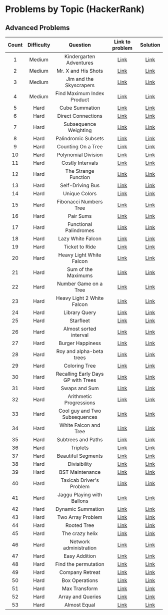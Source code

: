 # Problems by Topic (HackerRank)
## Advanced Problems
|**Count**|**Difficulty** | **Question** | **Link to problem** | **Solution**  
|:---:|:---:|:---:|:---:|:---:|
1|Medium|Kindergarten Adventures|[Link](https://www.hackerrank.com/challenges/kindergarten-adventures/problem?isFullScreen=true)|[Link]()
2|Medium|Mr. X and His Shots|[Link](https://www.hackerrank.com/challenges/x-and-his-shots/problem?isFullScreen=true)|[Link]()
3|Medium|Jim and the Skyscrapers|[Link](https://www.hackerrank.com/challenges/jim-and-the-skyscrapers/problem?isFullScreen=true)|[Link]()
4|Medium|Find Maximum Index Product|[Link](https://www.hackerrank.com/challenges/find-maximum-index-product/problem?isFullScreen=true)|[Link]()
5|Hard|Cube Summation|[Link](https://www.hackerrank.com/challenges/cube-summation/problem?isFullScreen=true)|[Link]()
6|Hard|Direct Connections|[Link](https://www.hackerrank.com/challenges/direct-connections/problem?isFullScreen=true)|[Link]()
7|Hard|Subsequence Weighting|[Link](https://www.hackerrank.com/challenges/subsequence-weighting/problem?isFullScreen=true)|[Link]()
8|Hard|Palindromic Subsets|[Link](https://www.hackerrank.com/challenges/palindromic-subsets/problem?isFullScreen=true)|[Link]()
9|Hard|Counting On a Tree|[Link](https://www.hackerrank.com/challenges/counting-on-a-tree/problem?isFullScreen=true)|[Link]()
10|Hard|Polynomial Division|[Link](https://www.hackerrank.com/challenges/polynomial-division/problem?isFullScreen=true)|[Link]()
11|Hard|Costly Intervals|[Link](https://www.hackerrank.com/challenges/costly-intervals/problem?isFullScreen=true)|[Link]()
12|Hard|The Strange Function|[Link](https://www.hackerrank.com/challenges/the-strange-function/problem?isFullScreen=true)|[Link]()
13|Hard|Self-Driving Bus|[Link](https://www.hackerrank.com/challenges/self-driving-bus/problem?isFullScreen=true)|[Link]()
14|Hard|Unique Colors|[Link](https://www.hackerrank.com/challenges/unique-colors/problem?isFullScreen=true)|[Link]()
15|Hard|Fibonacci Numbers Tree|[Link](https://www.hackerrank.com/challenges/fibonacci-numbers-tree/problem?isFullScreen=true)|[Link]()
16|Hard|Pair Sums|[Link](https://www.hackerrank.com/challenges/pair-sums/problem?isFullScreen=true)|[Link]()
17|Hard|Functional Palindromes|[Link](https://www.hackerrank.com/challenges/functional-palindromes/problem?isFullScreen=true)|[Link]()
18|Hard|Lazy White Falcon|[Link](https://www.hackerrank.com/challenges/lazy-white-falcon/problem?isFullScreen=true)|[Link]()
19|Hard|Ticket to Ride|[Link](https://www.hackerrank.com/challenges/ticket-to-ride/problem?isFullScreen=true)|[Link]()
20|Hard|Heavy Light White Falcon|[Link](https://www.hackerrank.com/challenges/heavy-light-white-falcon/problem?isFullScreen=true)|[Link]()
21|Hard|Sum of the Maximums|[Link](https://www.hackerrank.com/challenges/little-alexey-and-sum-of-maximums/problem?isFullScreen=true)|[Link]()
22|Hard|Number Game on a Tree|[Link](https://www.hackerrank.com/challenges/number-game-on-a-tree/problem?isFullScreen=true)|[Link]()
23|Hard|Heavy Light 2 White Falcon|[Link](https://www.hackerrank.com/challenges/heavy-light-2-white-falcon/problem?isFullScreen=true)|[Link]()
24|Hard|Library Query|[Link](https://www.hackerrank.com/challenges/library-query/problem?isFullScreen=true)|[Link]()
25|Hard|Starfleet|[Link](https://www.hackerrank.com/challenges/starfleet/problem?isFullScreen=true)|[Link]()
26|Hard|Almost sorted interval|[Link](https://www.hackerrank.com/challenges/almost-sorted-interval/problem?isFullScreen=true)|[Link]()
27|Hard|Burger Happiness|[Link](https://www.hackerrank.com/challenges/burger-happiness/problem?isFullScreen=true)|[Link]()
28|Hard|Roy and alpha-beta trees|[Link](https://www.hackerrank.com/challenges/roy-and-alpha-beta-trees/problem?isFullScreen=true)|[Link]()
29|Hard|Coloring Tree|[Link](https://www.hackerrank.com/challenges/coloring-tree/problem?isFullScreen=true)|[Link]()
30|Hard|Recalling Early Days GP with Trees|[Link](https://www.hackerrank.com/challenges/recalling-early-days-gp-with-trees/problem?isFullScreen=true)|[Link]()
31|Hard|Swaps and Sum|[Link](https://www.hackerrank.com/challenges/swaps-and-sum/problem?isFullScreen=true)|[Link]()
32|Hard|Arithmetic Progressions|[Link](https://www.hackerrank.com/challenges/arithmetic-progressions/problem?isFullScreen=true)|[Link]()
33|Hard|Cool guy and Two Subsequences|[Link](https://www.hackerrank.com/challenges/coolguy-and-two-subsequences/problem?isFullScreen=true)|[Link]()
34|Hard|White Falcon and Tree|[Link](https://www.hackerrank.com/challenges/white-falcon-and-tree/problem?isFullScreen=true)|[Link]()
35|Hard|Subtrees and Paths|[Link](https://www.hackerrank.com/challenges/subtrees-and-paths/problem?isFullScreen=true)|[Link]()
36|Hard|Triplets|[Link](https://www.hackerrank.com/challenges/triplets/problem?isFullScreen=true)|[Link]()
37|Hard|Beautiful Segments|[Link](https://www.hackerrank.com/challenges/beautiful-segments/problem?isFullScreen=true)|[Link]()
38|Hard|Divisibility|[Link](https://www.hackerrank.com/challenges/ab0/problem?isFullScreen=true)|[Link]()
39|Hard|BST Maintenance|[Link](https://www.hackerrank.com/challenges/bst-maintenance/problem?isFullScreen=true)|[Link]()
40|Hard|Taxicab Driver's Problem|[Link](https://www.hackerrank.com/challenges/taxicab-drivers-problem/problem?isFullScreen=true)|[Link]()
41|Hard|Jaggu Playing with Ballons|[Link](https://www.hackerrank.com/challenges/jagia-playing-with-numbers/problem?isFullScreen=true)|[Link]()
42|Hard|Dynamic Summation|[Link](https://www.hackerrank.com/challenges/dynamic-summation/problem?isFullScreen=true)|[Link]()
43|Hard|Two Array Problem|[Link](https://www.hackerrank.com/challenges/weird-queries/problem?isFullScreen=true)|[Link]()
44|Hard|Rooted Tree|[Link](https://www.hackerrank.com/challenges/rooted-tree/problem?isFullScreen=true)|[Link]()
45|Hard|The crazy helix|[Link](https://www.hackerrank.com/challenges/helix/problem?isFullScreen=true)|[Link]()
46|Hard|Network administration|[Link](https://www.hackerrank.com/challenges/net-admin/problem?isFullScreen=true)|[Link]()
47|Hard|Easy Addition|[Link](https://www.hackerrank.com/challenges/easy-addition/problem?isFullScreen=true)|[Link]()
48|Hard|Find the permutation|[Link](https://www.hackerrank.com/challenges/find-the-permutation/problem?isFullScreen=true)|[Link]()
49|Hard|Company Retreat|[Link](https://www.hackerrank.com/challenges/company-retreat/problem?isFullScreen=true)|[Link]()
50|Hard|Box Operations|[Link](https://www.hackerrank.com/challenges/box-operations/problem?isFullScreen=true)|[Link]()
51|Hard|Max Transform|[Link](https://www.hackerrank.com/challenges/max-transform/problem?isFullScreen=true)|[Link]()
52|Hard|Array and Queries|[Link](https://www.hackerrank.com/challenges/array-and-queries-1/problem?isFullScreen=true)|[Link]()
53|Hard|Almost Equal|[Link](https://www.hackerrank.com/challenges/almost-equal-advanced/problem?isFullScreen=true)|[Link]()